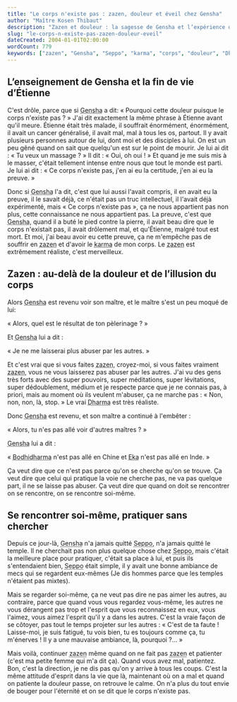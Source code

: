 ```yaml
---
title: "Le corps n'existe pas : zazen, douleur et éveil chez Gensha"
author: "Maître Kosen Thibaut"
description: "Zazen et douleur : la sagesse de Gensha et l’expérience d’Etienne révèlent une vérité sur le corps et l’éveil."
slug: "le-corps-n-existe-pas-zazen-douleur-eveil"
dateCreated: 2004-01-01T02:00:00
wordCount: 779
keywords: ["zazen", "Gensha", "Seppo", "karma", "corps", "douleur", "Dharma", "Bodhidharma", "Eka", "pratique spirituelle"]
---
```


## L’enseignement de Gensha et la fin de vie d’Étienne

C'est drôle, parce que si <abbr title="Nom d’un maître zen chinois, disciple de Seppo.">Gensha</abbr> a dit: « Pourquoi cette douleur puisque le corps n'existe pas&nbsp;? » J'ai dit exactement la même phrase à Étienne avant qu'il meure. Étienne était très malade, il souffrait énormément, énormément, il avait un cancer généralisé, il avait mal, mal à tous les os, partout. Il y avait plusieurs personnes autour de lui, dont moi et des disciples à lui. On est un peu gêné quand on sait que quelqu'un est sur le point de mourir. Je lui ai dit : « Tu veux un massage&nbsp;? » Il dit : « Oui, oh oui&nbsp;! » Et quand je me suis mis à le masser, c'était tellement intense entre nous que tout le monde est parti. Je lui ai dit : « Ce corps n'existe pas, j'en ai eu la certitude, j'en ai eu la preuve. »

Donc si <abbr title="Nom d’un maître zen chinois, disciple de Seppo.">Gensha</abbr> l'a dit, c'est que lui aussi l'avait compris, il en avait eu la preuve, il le savait déjà, ce n'était pas un truc intellectuel, il l'avait déjà expérimenté, mais « Ce corps n'existe pas », ça ne nous appartient pas non plus, cette connaissance ne nous appartient pas. La preuve, c'est que <abbr title="Nom d’un maître zen chinois, disciple de Seppo.">Gensha</abbr>, quand il a buté le pied contre la pierre, il avait beau dire que le corps n'existait pas, il avait drôlement mal, et qu'Étienne, malgré tout est mort. Et moi, j'ai beau avoir eu cette preuve, ça ne m'empêche pas de souffrir en <abbr title="Méditation assise.">zazen</abbr> et d'avoir le <abbr title="Destinée, fruit des actions passées.">karma</abbr> de mon corps. Le <abbr title="Méditation assise.">zazen</abbr> est extrêmement réaliste, c'est merveilleux.

## Zazen : au-delà de la douleur et de l’illusion du corps

Alors <abbr title="Nom d’un maître zen chinois, disciple de Seppo.">Gensha</abbr> est revenu voir son maître, et le maître s'est un peu moqué de lui:

« Alors, quel est le résultat de ton pèlerinage&nbsp;? »

Et <abbr title="Nom d’un maître zen chinois, disciple de Seppo.">Gensha</abbr> lui a dit :

« Je ne me laisserai plus abuser par les autres. »

Et c'est vrai que si vous faites <abbr title="Méditation assise.">zazen</abbr>, croyez-moi, si vous faites vraiment <abbr title="Méditation assise.">zazen</abbr>, vous ne vous laisserez pas abuser par les autres. J'ai vu des gens très forts avec des super pouvoirs, super méditations, super lévitations, super dédoublement, médium et je respecte parce que je ne connais pas, à priori, mais au moment où ils veulent m'abuser, ça ne marche pas : « Non, non, non, là, stop. » Le vrai <abbr title="Enseignement du Bouddha.">Dharma</abbr> est très réaliste.

Donc <abbr title="Nom d’un maître zen chinois, disciple de Seppo.">Gensha</abbr> est revenu, et son maître a continué à l'embêter :

« Alors, tu n'es pas allé voir d'autres maîtres&nbsp;? »

<abbr title="Nom d’un maître zen chinois, disciple de Seppo.">Gensha</abbr> lui a dit :

« <abbr title="Fondateur du zen chinois, VIe siècle.">Bodhidharma</abbr> n'est pas allé en Chine et <abbr title="Disciple de Bodhidharma, aussi appelé Huike.">Eka</abbr> n'est pas allé en Inde. »

Ça veut dire que ce n'est pas parce qu'on se cherche qu'on se trouve. Ça veut dire que celui qui pratique la voie ne cherche pas, ne va pas quelque part, il ne se laisse pas abuser. Ça veut dire que quand on doit se rencontrer on se rencontre, on se rencontre soi-même.

## Se rencontrer soi-même, pratiquer sans chercher

Depuis ce jour-là, <abbr title="Nom d’un maître zen chinois, disciple de Seppo.">Gensha</abbr> n'a jamais quitté <abbr title="Nom d’un maître zen chinois, maître de Gensha.">Seppo</abbr>, n'a jamais quitté le temple. Il ne cherchait pas non plus quelque chose chez <abbr title="Nom d’un maître zen chinois, maître de Gensha.">Seppo</abbr>, mais c'était la meilleure place pour pratiquer, c'était sa place à lui, et puis ils s'entendaient bien, <abbr title="Nom d’un maître zen chinois, maître de Gensha.">Seppo</abbr> était simple, il y avait une bonne ambiance de mecs qui se regardent eux-mêmes (Je dis hommes parce que les temples n'étaient pas mixtes).

Mais se regarder soi-même, ça ne veut pas dire ne pas aimer les autres, au contraire, parce que quand vous vous regardez vous-même, les autres ne vous dérangent pas trop et l'esprit que vous reconnaissez en eux, vous l'aimez, vous aimez l'esprit qu'il y a dans les autres. C'est la vraie façon de se côtoyer, pas tout le temps projeter sur les autres : « C'est de ta faute&nbsp;! Laisse-moi, je suis fatigué, tu vois bien, tu es toujours comme ça, tu m'énerves&nbsp;! Il y a une mauvaise ambiance, là, pourquoi&nbsp;?... »

Mais voilà, continuer <abbr title="Méditation assise.">zazen</abbr> même quand on ne fait pas <abbr title="Méditation assise.">zazen</abbr> et patienter (c'est ma petite femme qui m'a dit ça). Quand vous avez mal, patientez. Bon, c'est la direction, je ne dis pas qu'on y arrive à tous les coups. C'est la même attitude d'esprit dans la vie que là, maintenant où on a mal et quand on patiente la douleur passe, on retrouve le calme. On n'a plus du tout envie de bouger pour l'éternité et on se dit que le corps n'existe pas.
